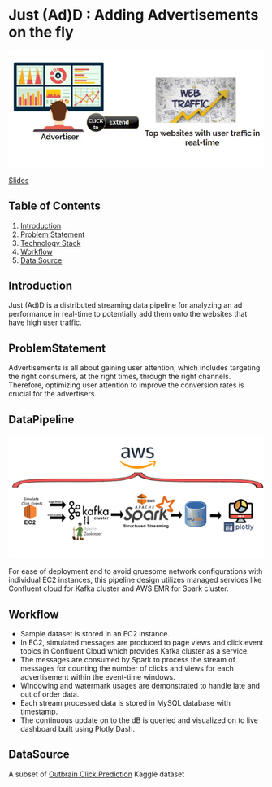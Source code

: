 # Just (Ad)D : Adding Advertisements on the fly
![alt text](https://github.com/Chaitanyaa/Just-Ad-D/blob/master/idea.JPG)

[Slides](https://docs.google.com/presentation/d/1BV4d5XMUscUyXGjHr3mTFCDx6o5Y36EkbkwR76s3cLw/edit#slide=id.p)

## Table of Contents
1. [Introduction](README.md#Introduction)
2. [Problem Statement](README.md#ProblemStatement)
3. [Technology Stack](README.md#TechnologyStack)
4. [Workflow](README.md#Workflow)
5. [Data Source](README.md#DataSource)

## Introduction
Just (Ad)D is a distributed streaming data pipeline for analyzing an ad performance in real-time to potentially add them onto the websites that have high user traffic.

## ProblemStatement
Advertisements is all about gaining user attention, which includes targeting the right consumers, at the right times, through the right channels. Therefore, optimizing user attention to improve the conversion rates is crucial for the advertisers.

## DataPipeline
![alt text](https://github.com/Chaitanyaa/Just-Ad-D/blob/master/pipeline.jpg)

For ease of deployment and to avoid gruesome network configurations with individual EC2 instances, this pipeline design utilizes managed services like Confluent cloud for Kafka cluster and AWS EMR for Spark cluster.

## Workflow
* Sample dataset is stored in an EC2 instance. 
* In EC2, simulated messages are produced to page views and click event topics in Confluent Cloud which provides Kafka cluster as a service. 
* The messages are consumed by Spark to process the stream of messages for counting the number of clicks and views for each advertisement within the event-time windows. 
* Windowing and watermark usages are demonstrated to handle late and out of order data. 
* Each stream processed data is stored in MySQL database with timestamp.
* The continuous update on to the dB is queried and visualized on to live dashboard built using Plotly Dash.

## DataSource
A subset of [Outbrain Click Prediction](https://www.kaggle.com/c/outbrain-click-prediction/data) Kaggle dataset
